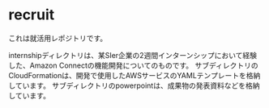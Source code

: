 # recruit
これは就活用レポジトリです。

internshipディレクトリは、某SIer企業の2週間インターンシップにおいて経験した、Amazon Connectの機能開発についてのものです。
  サブディレクトリのCloudFormationは、開発で使用したAWSサービスのYAMLテンプレートを格納しています。
  サブディレクトリのpowerpointは、成果物の発表資料などを格納しています。
